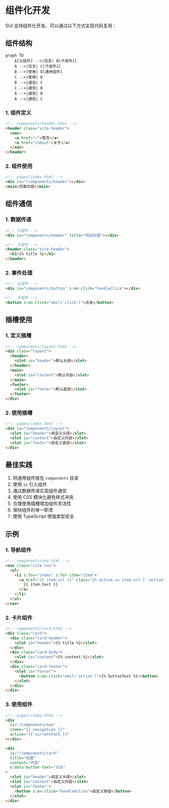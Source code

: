 # 组件化开发

SUI 支持组件化开发，可以通过以下方式实现代码复用：

## 组件结构

```mermaid
graph TD
    A[父组件] -->|包含| B[子组件1]
    A -->|包含| C[子组件2]
    B -->|使用| D[通用组件]
    C -->|使用| D
    B -->|通信| C
    C -->|通信| B
    A -->|通信| B
    A -->|通信| C
```

### 1. 组件定义

```html
<!-- components/header.html -->
<header class="site-header">
  <nav>
    <a href="/">首页</a>
    <a href="/about">关于</a>
  </nav>
</header>
```

### 2. 组件使用

```html
<!-- pages/index.html -->
<div is="/components/header"></div>
<main>页面内容</main>
```

## 组件通信

### 1. 数据传递

```html
<!-- 父组件 -->
<div is="components/header" title="网站标题"></div>

<!-- 子组件 -->
<header class="site-header">
  <h1>{% title %}</h1>
</header>
```

### 2. 事件处理

```html
<!-- 父组件 -->
<div is="components/button" s:on-click="handleClick"></div>

<!-- 子组件 -->
<button s:on-click="emit('click')">点击</button>
```

## 插槽使用

### 1. 定义插槽

```html
<!-- components/layout.html -->
<div class="layout">
  <header>
    <slot is="header">默认头部</slot>
  </header>
  <main>
    <slot is="content">默认内容</slot>
  </main>
  <footer>
    <slot is="footer">默认底部</slot>
  </footer>
</div>
```

### 2. 使用插槽

```html
<!-- pages/index.html -->
<div is="components/layout">
  <slot is="header">自定义头部</slot>
  <slot is="content">自定义内容</slot>
  <slot is="footer">自定义底部</slot>
</div>
```

## 最佳实践

1. 将通用组件放在 `components` 目录
2. 使用 `is` 引入组件
3. 通过数据传递实现组件通信
4. 使用 CSS 模块化避免样式冲突
5. 合理使用插槽增加组件灵活性
6. 保持组件的单一职责
7. 使用 TypeScript 增强类型安全

## 示例

### 1. 导航组件

```html
<!-- components/nav.html -->
<nav class="site-nav">
  <ul>
    <li s:for="items" s:for-item="item">
      <a href="{{ item.url }}" class="{% active == item.url ? 'active' : '' %}">
        {{ item.text }}
      </a>
    </li>
  </ul>
</nav>
```

### 2. 卡片组件

```html
<!-- components/card.html -->
<div class="card">
  <div class="card-header">
    <slot is="header">{% title %}</slot>
  </div>
  <div class="card-body">
    <slot is="content">{% content %}</slot>
  </div>
  <div class="card-footer">
    <slot is="footer">
      <button s:on-click="emit('action')">{% buttonText %}</button>
    </slot>
  </div>
</div>
```

### 3. 使用组件

```html
<!-- pages/index.html -->
<div
  is="/components/nav"
  items="{{ navigation }}"
  active="{{ currentPath }}"
></div>

<div
  is="/components/card"
  title="标题"
  content="内容"
  s:data-button-text="点击"
>
  <slot is="header">自定义头部</slot>
  <slot is="content">自定义内容</slot>
  <slot is="footer">
    <button s:on-click="handleAction">自定义按钮</button>
  </slot>
</div>
```
